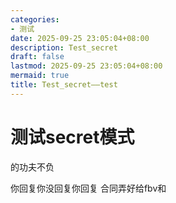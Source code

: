 ```yaml
---
categories:
- 测试
date: 2025-09-25 23:05:04+08:00
description: Test_secret
draft: false
lastmod: 2025-09-25 23:05:04+08:00
mermaid: true
title: Test_secret——test
---
```


# 测试secret模式
的功夫<span class="secret-placeholder" data-id="3880adb0dcbd4cc1890f5e32a4d9ff1ed638ad81d11bb861f8d7b6733c0b03e1"></span>不负

你回复你没回复你回复
<span class="secret-placeholder" data-id="cb429cdb26eb40ba8224e367f522d2e6edf3aab0644b6125cbb5cf27febf1990"></span>合同弄好给fbv和<span class="secret-placeholder" data-id="485b8ebfadef7feee9c4ba3cbac70c1811887ab6ab0805ede595d9a56d20ec49"></span>